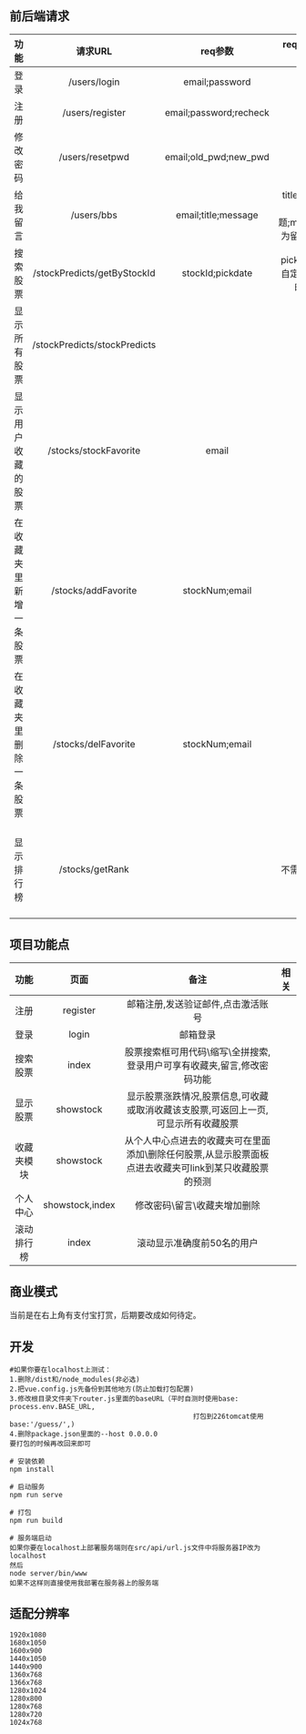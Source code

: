 ## 前后端请求
| 功能 | 请求URL | req参数 | req参数备注 | res参数 | res参数备注 |
| :----: | :----: | :----: | :----: | :----: | :----: |
| 登录 | /users/login | email;password |  |status;message;content|  |
| 注册 | /users/register | email;password;recheck |  |status;message;content|  |
| 修改密码 | /users/resetpwd | email;old_pwd;new_pwd |  |status;message;content|  |
| 给我留言 | /users/bbs | email;title;message | title为留言标题;message为留言内容 |status;message;content|  |
| 搜索股票 | /stockPredicts/getByStockId | stockId;pickdate |pickdate为自定义预测时间  |status;message;content|  |
| 显示所有股票 | /stockPredicts/stockPredicts |  |  |status;message;content|  |
| 显示用户收藏的股票 | /stocks/stockFavorite | email |  |status;message;content| 注意返回来的content中股票信息要有stockId和stockName两个字段 |
| 在收藏夹里新增一条股票 | /stocks/addFavorite | stockNum;email |  |status;message;content|  |
| 在收藏夹里删除一条股票 | /stocks/delFavorite | stockNum;email |  |status;message;content|  |
|显示排行榜|/stocks/getRank||不需要参数|status;message;content|content包括预测准确度前50名的用户email+其准确率predictRate

## 项目功能点
| 功能 | 页面 | 备注 | 相关 |
| :----: | :----: | :----: | :----: |
|注册|register|邮箱注册,发送验证邮件,点击激活账号||
|登录|login|邮箱登录||
|搜索股票|index|股票搜索框可用代码\缩写\全拼搜索,登录用户可享有收藏夹,留言,修改密码功能||
|显示股票|showstock|显示股票涨跌情况,股票信息,可收藏或取消收藏该支股票,可返回上一页,可显示所有收藏股票||
|收藏夹模块|showstock|从个人中心点进去的收藏夹可在里面添加\删除任何股票,从显示股票面板点进去收藏夹可link到某只收藏股票的预测||
|个人中心|showstock,index|修改密码\留言\收藏夹增加删除||
|滚动排行榜|index|滚动显示准确度前50名的用户||

## 商业模式
当前是在右上角有支付宝打赏，后期要改成如何待定。


## 开发
```
#如果你要在localhost上测试：
1.删除/dist和/node_modules(非必选)
2.把vue.config.js先备份到其他地方(防止加载打包配置)
3.修改根目录文件夹下router.js里面的baseURL（平时自测时使用base: process.env.BASE_URL,
                                             打包到226tomcat使用base:'/guess/',)
4.删除package.json里面的--host 0.0.0.0
要打包的时候再改回来即可

# 安装依赖
npm install

# 启动服务
npm run serve

# 打包
npm run build

# 服务端启动
如果你要在localhost上部署服务端则在src/api/url.js文件中将服务器IP改为localhost
然后
node server/bin/www
如果不这样则直接使用我部署在服务器上的服务端

```



## 适配分辨率
```
1920x1080
1680x1050
1600x900
1440x1050
1440x900
1360x768
1366x768
1280x1024
1280x800
1280x768
1280x720
1024x768
```
